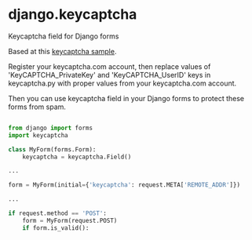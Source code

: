 # django.keycaptcha
Keycaptcha field for Django forms

Based at this [keycaptcha sample](https://www.keycaptcha.ru/python-captcha-api/).

Register your keycaptcha.com account, then replace values of 'KeyCAPTCHA_PrivateKey' and 'KeyCAPTCHA_UserID' keys in keycaptcha.py with proper values from your keycaptcha.com account.

Then you can use keycaptcha field in your Django forms to protect these forms from spam.

```python

from django import forms
import keycaptcha

class MyForm(forms.Form):
    keycaptcha = keycaptcha.Field()

...

form = MyForm(initial={'keycaptcha': request.META['REMOTE_ADDR']})

...

if request.method == 'POST':
    form = MyForm(request.POST)
    if form.is_valid():

```



